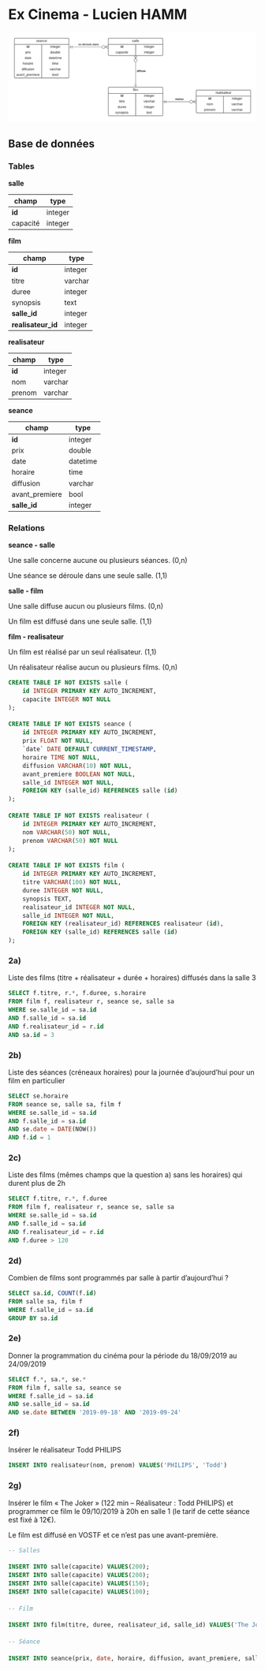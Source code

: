 # Ex Cinema - Lucien HAMM

![MCD Cinema](MCD-Cinema.png)

## Base de données

### Tables

**salle**

|champ|type|
|-|-|
|**id**|integer|
|capacité|integer|

**film**

|champ|type|
|-|-|
|**id**|integer|
|titre|varchar|
|duree|integer|
|synopsis|text|
|**salle_id**|integer|
|**realisateur_id**|integer|

**realisateur**

|champ|type|
|-|-|
|**id**|integer|
|nom|varchar|
|prenom|varchar|

**seance**

|champ|type|
|-|-|
|**id**|integer|
|prix|double|
|date|datetime|
|horaire|time|
|diffusion|varchar|
|avant_premiere|bool|
|**salle_id**|integer|

### Relations

**seance - salle**

Une salle concerne aucune ou plusieurs séances. (0,n)

Une séance se déroule dans une seule salle. (1,1)

**salle - film**

Une salle diffuse aucun ou plusieurs films. (0,n)

Un film est diffusé dans une seule salle. (1,1)

**film - realisateur**

Un film est réalisé par un seul réalisateur. (1,1)

Un réalisateur réalise aucun ou plusieurs films. (0,n)

```sql
CREATE TABLE IF NOT EXISTS salle (
    id INTEGER PRIMARY KEY AUTO_INCREMENT,
    capacite INTEGER NOT NULL
);

CREATE TABLE IF NOT EXISTS seance (
    id INTEGER PRIMARY KEY AUTO_INCREMENT,
    prix FLOAT NOT NULL,
    `date` DATE DEFAULT CURRENT_TIMESTAMP,
    horaire TIME NOT NULL,
    diffusion VARCHAR(10) NOT NULL,
    avant_premiere BOOLEAN NOT NULL,
    salle_id INTEGER NOT NULL,
    FOREIGN KEY (salle_id) REFERENCES salle (id)
);

CREATE TABLE IF NOT EXISTS realisateur (
    id INTEGER PRIMARY KEY AUTO_INCREMENT,
    nom VARCHAR(50) NOT NULL,
    prenom VARCHAR(50) NOT NULL
);

CREATE TABLE IF NOT EXISTS film (
    id INTEGER PRIMARY KEY AUTO_INCREMENT,
    titre VARCHAR(100) NOT NULL,
    duree INTEGER NOT NULL,
    synopsis TEXT,
    realisateur_id INTEGER NOT NULL,
    salle_id INTEGER NOT NULL,
    FOREIGN KEY (realisateur_id) REFERENCES realisateur (id),
    FOREIGN KEY (salle_id) REFERENCES salle (id)
);
```

### 2a)

Liste des films (titre + réalisateur + durée + horaires) diffusés dans la salle 3

```sql
SELECT f.titre, r.*, f.duree, s.horaire
FROM film f, realisateur r, seance se, salle sa
WHERE se.salle_id = sa.id
AND f.salle_id = sa.id
AND f.realisateur_id = r.id
AND sa.id = 3
```

### 2b)

Liste des séances (créneaux horaires) pour la journée d’aujourd’hui pour un film en particulier

```sql
SELECT se.horaire
FROM seance se, salle sa, film f
WHERE se.salle_id = sa.id
AND f.salle_id = sa.id
AND se.date = DATE(NOW())
AND f.id = 1
```

### 2c)

Liste des films (mêmes champs que la question a) sans les horaires) qui durent plus de 2h

```sql
SELECT f.titre, r.*, f.duree
FROM film f, realisateur r, seance se, salle sa
WHERE se.salle_id = sa.id
AND f.salle_id = sa.id
AND f.realisateur_id = r.id
AND f.duree > 120
```

### 2d)

Combien de films sont programmés par salle à partir d’aujourd’hui ?

```sql
SELECT sa.id, COUNT(f.id)
FROM salle sa, film f
WHERE f.salle_id = sa.id
GROUP BY sa.id
```

### 2e)

Donner la programmation du cinéma pour la période du 18/09/2019 au 24/09/2019

```sql
SELECT f.*, sa.*, se.*
FROM film f, salle sa, seance se
WHERE f.salle_id = sa.id
AND se.salle_id = sa.id
AND se.date BETWEEN '2019-09-18' AND '2019-09-24'
```

### 2f)

Insérer le réalisateur Todd PHILIPS

```sql
INSERT INTO realisateur(nom, prenom) VALUES('PHILIPS', 'Todd')
```

### 2g)

Insérer le film « The Joker » (122 min – Réalisateur : Todd PHILIPS) et programmer ce film le 09/10/2019 à 20h en salle 1 (le tarif de cette séance est fixé à 12€).

Le film est diffusé en VOSTF et ce n’est pas une avant-première.

```sql
-- Salles

INSERT INTO salle(capacite) VALUES(200);
INSERT INTO salle(capacite) VALUES(200);
INSERT INTO salle(capacite) VALUES(150);
INSERT INTO salle(capacite) VALUES(100);

-- Film

INSERT INTO film(titre, duree, realisateur_id, salle_id) VALUES('The Joker', 122, 1, 1)

-- Séance

INSERT INTO seance(prix, date, horaire, diffusion, avant_premiere, salle_id) VALUES(12, '2019-10-09', '20:00', 'VOSTF', 0, 1);
```

